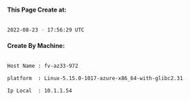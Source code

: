 
   
#### This Page Create at:

```bash

2022-08-23 - 17:56:29 UTC

```

#### Create By Machine:

```bash

Host Name : fv-az33-972

platform  : Linux-5.15.0-1017-azure-x86_64-with-glibc2.31

Ip Local  : 10.1.1.54

```

